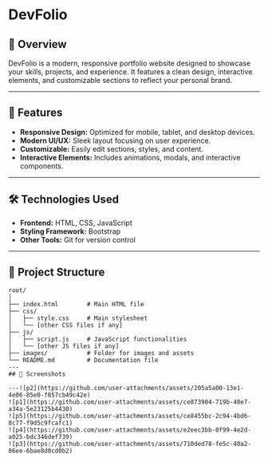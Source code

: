 # DevFolio

## 🌟 Overview  
DevFolio is a modern, responsive portfolio website designed to showcase your skills, projects, and experience. It features a clean design, interactive elements, and customizable sections to reflect your personal brand.

---

## 🚀 Features  
- **Responsive Design:** Optimized for mobile, tablet, and desktop devices.  
- **Modern UI/UX:** Sleek layout focusing on user experience.  
- **Customizable:** Easily edit sections, styles, and content.  
- **Interactive Elements:** Includes animations, modals, and interactive components.  

---

## 🛠️ Technologies Used  
- **Frontend:** HTML, CSS, JavaScript  
- **Styling Framework:** Bootstrap  
- **Other Tools:** Git for version control  

---

## 📂 Project Structure  
```plaintext
root/
│
├── index.html        # Main HTML file
├── css/
│   ├── style.css     # Main stylesheet
│   └── [other CSS files if any]
├── js/
│   ├── script.js     # JavaScript functionalities
│   └── [other JS files if any]
├── images/           # Folder for images and assets
└── README.md         # Documentation file
---
## 📸 Screenshots

---![p2](https://github.com/user-attachments/assets/205a5a00-13e1-4e06-85e0-f857cb49c42e)
![p1](https://github.com/user-attachments/assets/ce873904-719b-40e7-a34a-5e23125b4430)
![p5](https://github.com/user-attachments/assets/ce8455bc-2c94-4bd6-8c77-f9d5c9fcafc1)
![p4](https://github.com/user-attachments/assets/e2eec3bb-0f99-4e2d-a025-bdc346def739)
![p3](https://github.com/user-attachments/assets/710ded78-fe5c-40a2-86ee-6bae8d0cd0b2)
